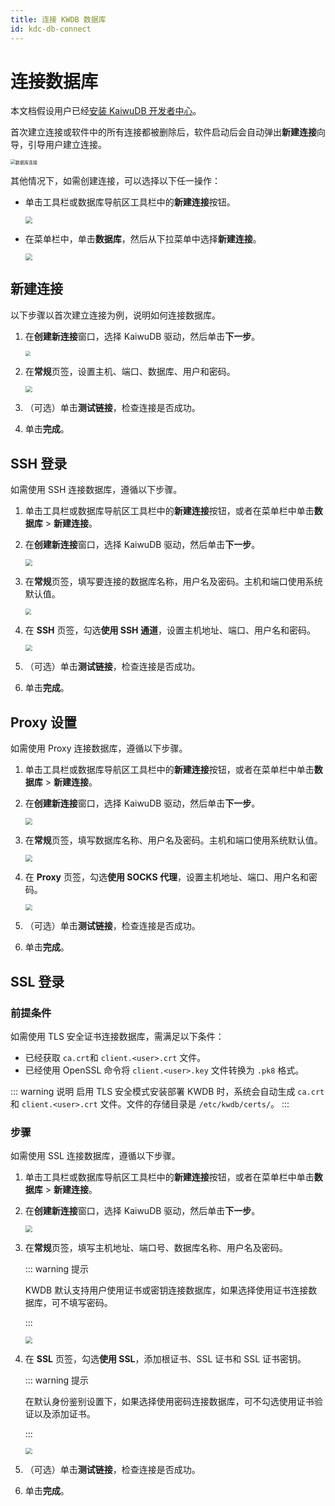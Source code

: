 ```yaml
---
title: 连接 KWDB 数据库
id: kdc-db-connect
---
```


# 连接数据库

本文档假设用户已经[安装 KaiwuDB 开发者中心](./kdc-install.md)。

首次建立连接或软件中的所有连接都被删除后，软件启动后会自动弹出**新建连接**向导，引导用户建立连接。

<img src="../static/kdc/database-connect.png" alt="数据库连接" style="zoom: 50%;" />

其他情况下，如需创建连接，可以选择以下任一操作：

- 单击工具栏或数据库导航区工具栏中的**新建连接**按钮。

    <img src="../static/kdc/new-connect-button.png" style="zoom: 67%;" />

- 在菜单栏中，单击**数据库**，然后从下拉菜单中选择**新建连接**。

    <img src="../static/kdc/new-connect.png" style="zoom:67%;" />

## 新建连接

以下步骤以首次建立连接为例，说明如何连接数据库。

1. 在**创建新连接**窗口，选择 KaiwuDB 驱动，然后单击**下一步**。

    <img src="../static/kdc/create-connect-01.png" style="zoom: 50%;" />

2. 在**常规**页签，设置主机、端口、数据库、用户和密码。

    <img src="../static/kdc/create-connect-02.png" style="zoom:67%;" />

3. （可选）单击**测试链接**，检查连接是否成功。

4. 单击**完成**。

## SSH 登录

如需使用 SSH 连接数据库，遵循以下步骤。

1. 单击工具栏或数据库导航区工具栏中的**新建连接**按钮，或者在菜单栏中单击**数据库** > **新建连接**。
2. 在**创建新连接**窗口，选择 KaiwuDB 驱动，然后单击**下一步**。

    <img src="../static/kdc/create-connect-01.png" style="zoom:67%;" />

3. 在**常规**页签，填写要连接的数据库名称，用户名及密码。主机和端口使用系统默认值。

    <img src="../static/kdc/create-connect-02.png" style="zoom:60%;" />

4. 在 **SSH** 页签，勾选**使用 SSH 通道**，设置主机地址、端口、用户名和密码。

    <img src="../static/kdc/ssh-login-01.png" style="zoom:67%;" />

5. （可选）单击**测试链接**，检查连接是否成功。

6. 单击**完成**。

## Proxy 设置

如需使用 Proxy 连接数据库，遵循以下步骤。

1. 单击工具栏或数据库导航区工具栏中的**新建连接**按钮，或者在菜单栏中单击**数据库** > **新建连接**。
2. 在**创建新连接**窗口，选择 KaiwuDB 驱动，然后单击**下一步**。

    <img src="../static/kdc/create-connect-01.png" style="zoom:67%;" />

3. 在**常规**页签，填写数据库名称、用户名及密码。主机和端口使用系统默认值。

    <img src="../static/kdc/create-connect-02.png" style="zoom:67%;" />

4. 在 **Proxy** 页签，勾选**使用 SOCKS 代理**，设置主机地址、端口、用户名和密码。

    <img src="../static/kdc/proxy-login.png" style="zoom:67%;" />

5. （可选）单击**测试链接**，检查连接是否成功。

6. 单击**完成**。

## SSL 登录

### 前提条件

如需使用 TLS 安全证书连接数据库，需满足以下条件：
- 已经获取 `ca.crt`和 `client.<user>.crt` 文件。
- 已经使用 OpenSSL 命令将 `client.<user>.key` 文件转换为 `.pk8` 格式。

::: warning 说明
启用 TLS 安全模式安装部署 KWDB 时，系统会自动生成 `ca.crt` 和 `client.<user>.crt` 文件。文件的存储目录是 `/etc/kwdb/certs/`。
:::

### 步骤

如需使用 SSL 连接数据库，遵循以下步骤。

1. 单击工具栏或数据库导航区工具栏中的**新建连接**按钮，或者在菜单栏中单击**数据库** > **新建连接**。
2. 在**创建新连接**窗口，选择 KaiwuDB 驱动，然后单击**下一步**。

    <img src="../static/kdc/create-connect-01.png" style="zoom:67%;" />

3. 在**常规**页签，填写主机地址、端口号、数据库名称、用户名及密码。

    ::: warning 提示

    KWDB 默认支持用户使用证书或密钥连接数据库，如果选择使用证书连接数据库，可不填写密码。
    
    :::

    <img src="../static/kdc/create-connect-02.png" style="zoom:67%;" />

4. 在 **SSL** 页签，勾选**使用 SSL**，添加根证书、SSL 证书和 SSL 证书密钥。

    ::: warning 提示

    在默认身份鉴别设置下，如果选择使用密码连接数据库，可不勾选使用证书验证以及添加证书。

    :::

    <img src="../static/kdc/ssl-login-01.png" style="zoom:67%;" />

5. （可选）单击**测试链接**，检查连接是否成功。

6. 单击**完成**。
